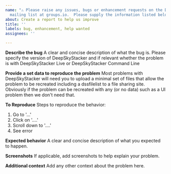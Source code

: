 ```yaml
---
name: "⚠️ Please raise any issues, bugs or enhancement requests on the DeepSkyStacker
  mailing list at groups.io.  Please supply the information listed below in your email:⚠️"
about: Create a report to help us improve
title: ''
labels: bug, enhancement, help wanted
assignees: ''

---
```


**Describe the bug**
A clear and concise description of what the bug is.  Please specify the version of DeepSkyStacker and if relevant whether the problem is with DeepSkyStacker Live or DeepSkyStacker Command Line

**Provide a set data to reproduce the problem**
Most problems with DeepSkyStacker will need you to upload a minimal set of files that allow the problem to be recreated including a dssfilelist to a file sharing site.  Obviously if the problem can be recreated with any (or no data) such as a UI problem then we don't need that.

**To Reproduce**
Steps to reproduce the behavior:
1. Go to '...'
2. Click on '....'
3. Scroll down to '....'
4. See error

**Expected behavior**
A clear and concise description of what you expected to happen.

**Screenshots**
If applicable, add screenshots to help explain your problem.

**Additional context**
Add any other context about the problem here.
